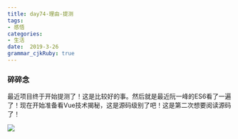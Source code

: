 ```yaml
---
title: day74-理由-提测
tags: 
- 感悟
categories: 
- 生活
date:  2019-3-26
grammar_cjkRuby: true
---
```

### 碎碎念
最近项目终于开始提测了！这是比较好的事。然后就是最近阮一峰的ES6看了一遍了！现在开始准备看Vue技术揭秘，这是源码级别了吧！这是第二次想要阅读源码了！

![](https://ws1.sinaimg.cn/large/b15ca614gy1g1gm17j2nxj20dw09874o.jpg)

<!--more-->
